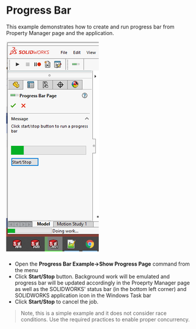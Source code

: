 # Progress Bar

This example demonstrates how to create and run progress bar from Property Manager page and the application.

![Progress bar](progress-bar.png)

* Open the **Progress Bar Example->Show Progress Page** command from the menu
* Click **Start/Stop** button. Background work will be emulated and progress bar will be updated accordingly in the Proeprty Manager page as well as the SOLIDWORKS' status bar (in the bottom left corner) and SOLIDWORKS application icon in the Windows Task bar
* Click **Start/Stop** to cancel the job.

> Note, this is a simple example and it does not consider race conditions. Use the required practices to enable proper concurrency.